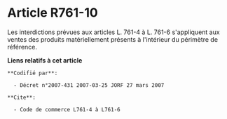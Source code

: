 # Article R761-10

Les interdictions prévues aux articles L. 761-4 à L. 761-6 s'appliquent aux ventes des produits matériellement présents à
l'intérieur du périmètre de référence.

**Liens relatifs à cet article**

	**Codifié par**:

	  - Décret n°2007-431 2007-03-25 JORF 27 mars 2007

	**Cite**:

	  - Code de commerce L761-4 à L761-6

